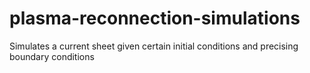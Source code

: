 # plasma-reconnection-simulations
Simulates a current sheet given certain initial conditions and precising boundary conditions
